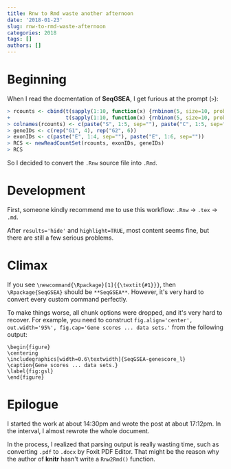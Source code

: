 ```yaml
---
title: Rnw to Rmd waste another afternoon
date: '2018-01-23'
slug: rnw-to-rmd-waste-afternoon
categories: 2018
tags: []
authors: []
---
```




# Beginning

When I read the docmentation of **SeqGSEA**, I get furious at the prompt (`>`):

```r
> rcounts <- cbind(t(sapply(1:10, function(x) {rnbinom(5, size=10, prob=runif(1))} )),
+                  t(sapply(1:10, function(x) {rnbinom(5, size=10, prob=runif(1))} )))
> colnames(rcounts) <- c(paste("S", 1:5, sep=""), paste("C", 1:5, sep=""))
> geneIDs <- c(rep("G1", 4), rep("G2", 6))
> exonIDs <- c(paste("E", 1:4, sep=""), paste("E", 1:6, sep=""))
> RCS <- newReadCountSet(rcounts, exonIDs, geneIDs)
> RCS
```

So I decided to convert the `.Rnw` source file into `.Rmd`.


# Development

First, someone kindly recommend me to use this workflow: `.Rnw` -> `.tex` -> `.md`. 

After `results='hide'` and `highlight=TRUE`, most content seems fine, but there are still a few serious problems.


# Climax


If you see `\newcommand{\Rpackage}[1]{{\textit{#1}}}`, then `\Rpackage{SeqGSEA}` should be `**SeqGSEA**`. However, it's very hard to convert every custom command perfectly.


To make things worse, all chunk options were dropped, and it's very hard to recover. For example, you need to construct `fig.align='center', out.width='95%', fig.cap='Gene scores ... data sets.'` from the following output:

```
\begin{figure}
\centering
\includegraphics[width=0.6\textwidth]{SeqGSEA-genescore_l}
\caption{Gene scores ... data sets.}
\label{fig:gsl}
\end{figure}
```


# Epilogue

I started the work at about 14:30pm and wrote the post at about 17:12pm. In the interval, I almost rewrote the whole document.

In the process, I realized that parsing output is really wasting time, such as converting `.pdf` to `.docx` by Foxit PDF Editor. That might be the reason why the author of **knitr** hasn't write a `Rnw2Rmd()` function.
